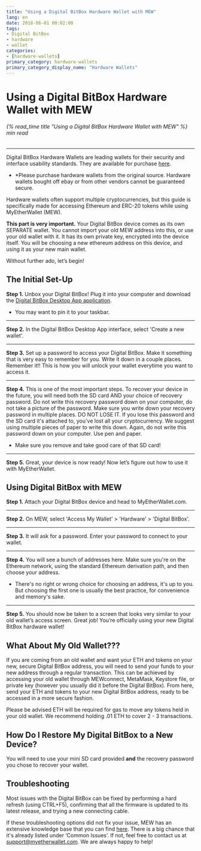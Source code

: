 ```yaml
---
title: "Using a Digital BitBox Hardware Wallet with MEW"
lang: en
date: 2018-06-01 00:02:00
tags:
- Digital BitBox
- hardware
- wallet
categories:
- [hardware-wallets]
primary_category: hardware-wallets
primary_category_display_name: "Hardware Wallets"
---
```


# __Using a Digital BitBox Hardware Wallet with MEW__
###### {% read_time title "Using a Digital BitBox Hardware Wallet with MEW" %} min read
***

Digital BitBox Hardware Wallets are leading wallets for their security and interface usability standards. They are available for purchase [here][buyBitBox]. 
* \*Please purchase hardware wallets from the original source. Hardware wallets bought off ebay or from other vendors cannot be guaranteed secure.

Hardware wallets often support multiple cryptocurrencies, but this guide is specifically made for accessing Ethereum and ERC-20 tokens while using MyEtherWallet (MEW). 

**This part is very important.** Your Digital BitBox device comes as its own SEPARATE wallet. You cannot import your old MEW address into this, or use your old wallet with it. It has its own private key, encrypted into the device itself. You will be choosing a new ethereum address on this device, and using it as your new main wallet.

Without further ado, let’s begin!



## __The Initial Set-Up__

**Step 1.** Unbox your Digital BitBox! Plug it into your computer and download the [Digital BitBox Desktop App application][BitBoxdl]. 
* You may want to pin it to your taskbar.

***

**Step 2.** In the Digital BitBox Desktop App interface, select 'Create a new wallet'. 

***

**Step 3.** Set up a password to access your Digital BitBox. Make it something that is very easy to remember for you. Write it down in a couple places. Remember it!! This is how you will unlock your wallet everytime you want to access it.  

***

**Step 4.** This is one of the most important steps. To recover your device in the future, you will need both the SD card AND your choice of recovery password. Do not write this recovery password down on your computer, do not take a picture of the password. Make sure you write down your recovery password in multiple places. DO NOT LOSE IT. If you lose this password and the SD card it's attached to, you’ve lost all your cryptocurrency. We suggest using multiple pieces of paper to write this down. Again, do not write this password down on your computer. Use pen and paper.
* Make sure you remove and take good care of that SD card! 

***

**Step 5.** Great, your device is now ready! Now let’s figure out how to use it with MyEtherWallet.


## __Using Digital BitBox with MEW__

**Step 1.** Attach your Digital BitBox device and head to MyEtherWallet.com.

***

**Step 2.** On MEW, select 'Access My Wallet' > 'Hardware' > 'Digital BitBox'.

***

**Step 3.** It will ask for a password. Enter your password to connect to your wallet.

***

**Step 4.** You will see a bunch of addresses here. Make sure you're on the Ethereum network, using the standard Ethereum derivation path, and then choose your address.
* There's no right or wrong choice for choosing an address, it's up to you. But choosing the first one is usually the best practice, for convenience and memory's sake.

***

**Step 5.**  You should now be taken to a screen that looks very similar to your old wallet’s access screen. Great job! You’re officially using your new Digital BitBox hardware wallet! 



## __What About My Old Wallet???__

If you are coming from an old wallet and want your ETH and tokens on your new, secure Digital BitBox address, you will need to send your funds to your new address through a regular transaction. This can be achieved by accessing your old wallet through MEWconnect, MetaMask, Keystore file, or private key (however you usually did it before the Digital BitBox). From here, send your ETH and tokens to your new Digital BitBox address, ready to be accessed in a more secure fashion.

Please be advised ETH will be required for gas to move any tokens held in your old wallet. We recommend holding .01 ETH to cover 2 - 3 transactions.



## __How Do I Restore My Digital BitBox to a New Device?__

You will need to use your mini SD card provided **and** the recovery password you chose to recover your wallet. 



## __Troubleshooting__

Most issues with the Digital BitBox can be fixed by performing a hard refresh (using CTRL+F5), confirming that all the firmware is updated to its latest release, and trying a new connecting cable. 
 
If these troubleshooting options did not fix your issue, MEW has an extensive knowledge base that you can find [here][mewkb]. There is a big chance that it's already listed under ‘Common Issues’. If not, feel free to contact us at support@myetherwallet.com. We are always happy to help!

[buyBitBox]: https://shiftcrypto.ch/?ref=mew
[mewkb]: https://kb.myetherwallet.com
[BitBoxdl]: https://shiftcrypto.ch/start